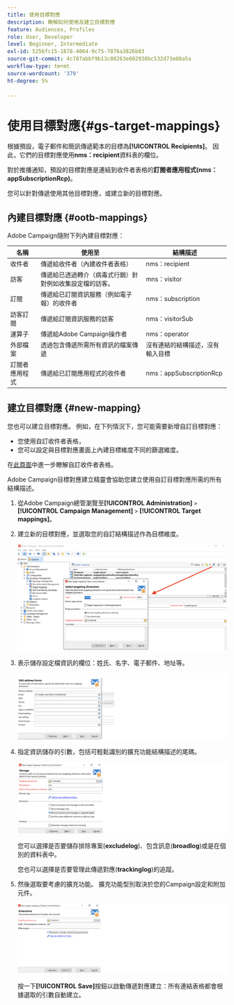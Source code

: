 ```yaml
---
title: 使用目標對應
description: 瞭解如何使用及建立目標對應
feature: Audiences, Profiles
role: User, Developer
level: Beginner, Intermediate
exl-id: 5256fc15-1878-4064-9c75-7876a3826b83
source-git-commit: 4c787abbf9b13c08263e602930bc532d73e08a5a
workflow-type: tm+mt
source-wordcount: '379'
ht-degree: 5%

---
```


# 使用目標對應{#gs-target-mappings}

根據預設，電子郵件和簡訊傳遞範本的目標為&#x200B;**[!UICONTROL Recipients]**。 因此，它們的目標對應使用&#x200B;**nms：recipient**&#x200B;資料表的欄位。

對於推播通知，預設的目標對應是連結到收件者表格的&#x200B;**訂閱者應用程式(nms：appSubscriptionRcp)**。

您可以針對傳遞使用其他目標對應，或建立新的目標對應。

## 內建目標對應 {#ootb-mappings}

Adobe Campaign隨附下列內建目標對應：

| 名稱 | 使用至 | 結構描述 |
|---|---|---|
| 收件者 | 傳遞給收件者（內建收件者表格） | nms：recipient |
| 訪客 | 傳遞給已透過轉介（病毒式行銷）針對例如收集設定檔的訪客。 | mns：visitor |
| 訂閱 | 傳遞給已訂閱資訊服務（例如電子報）的收件者 | nms：subscription |
| 訪客訂閱 | 傳遞給訂閱資訊服務的訪客 | nms：visitorSub |
| 運算子 | 傳遞給Adobe Campaign操作者 | nms：operator |
| 外部檔案 | 透過包含傳遞所需所有資訊的檔案傳遞 | 沒有連結的結構描述，沒有輸入目標 |
| 訂閱者應用程式 | 傳遞給已訂閱應用程式的收件者 | nms：appSubscriptionRcp |


## 建立目標對應 {#new-mapping}

您也可以建立目標對應。 例如，在下列情況下，您可能需要新增自訂目標對應：

* 您使用自訂收件者表格，
* 您可以設定與目標對應畫面上內建目標維度不同的篩選維度。

在[此頁面](../dev/custom-recipient.md)中進一步瞭解自訂收件者表格。

Adobe Campaign目標對應建立精靈會協助您建立使用自訂目標對應所需的所有結構描述。

1. 從Adobe Campaign總管瀏覽至&#x200B;**[!UICONTROL Administration]** `>` **[!UICONTROL Campaign Management]** `>` **[!UICONTROL Target mappings]**。

1. 建立新的目標對應，並選取您的自訂結構描述作為目標維度。

   ![](assets/new-target-mapping.png)


1. 表示儲存設定檔資訊的欄位：姓氏、名字、電子郵件、地址等。

   ![](assets/wf_new_mapping_define_join.png)

1. 指定資訊儲存的引數，包括可輕鬆識別的擴充功能結構描述的尾碼。

   ![](assets/wf_new_mapping_define_names.png)

   您可以選擇是否要儲存排除專案(**excludelog**)、包含訊息(**broadlog**)或是在個別的資料表中。

   您也可以選擇是否要管理此傳遞對應(**trackinglog**)的追蹤。

1. 然後選取要考慮的擴充功能。 擴充功能型別取決於您的Campaign設定和附加元件。

   ![](assets/wf_new_mapping_define_extensions.png)

   按一下&#x200B;**[!UICONTROL Save]**&#x200B;按鈕以啟動傳遞對應建立：所有連結表格都會根據選取的引數自動建立。
